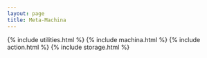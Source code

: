 ```yaml
---
layout: page
title: Meta-Machina
---
```

{% include utilities.html %}
{% include machina.html %}
{% include action.html %}
{% include storage.html %}
